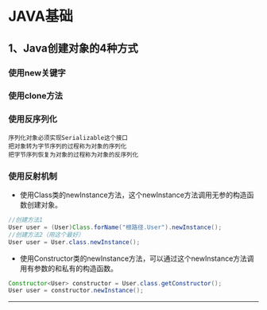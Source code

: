 # JAVA基础
## 1、Java创建对象的4种方式
### 使用new关键字
### 使用clone方法
### 使用反序列化

    序列化对象必须实现Serializable这个接口
    把对象转为字节序列的过程称为对象的序列化
    把字节序列恢复为对象的过程称为对象的反序列化

### 使用反射机制
- 使用Class类的newInstance方法，这个newInstance方法调用无参的构造函数创建对象。
```java
//创建方法1
User user = (User)Class.forName("根路径.User").newInstance();　
//创建方法2（用这个最好）
User user = User.class.newInstance();
```
- 使用Constructor类的newInstance方法，可以通过这个newInstance方法调用有参数的和私有的构造函数。
```java
Constructor<User> constructor = User.class.getConstructor();
User user = constructor.newInstance();
```

------

